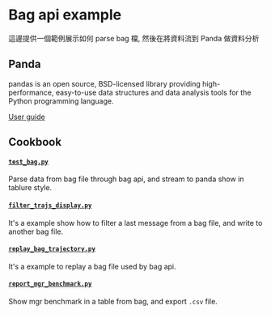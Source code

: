 # Bag api example

這邊提供一個範例展示如何 parse bag 檔, 然後在將資料流到 Panda 做資料分析

## Panda

pandas is an open source, BSD-licensed library providing high-performance, easy-to-use data structures and data analysis tools for the Python programming language.

[User guide](https://pandas.pydata.org/docs/user_guide/index.html)

## Cookbook

#### [`test_bag.py`](test_bag.py)

Parse data from bag file through bag api, and stream to panda show in tablure style.

#### [`filter_trajs_display.py`](filter_trajs_display.py)

It's a example show how to filter a last message from a bag file, and write to another bag file.

#### [`replay_bag_trajectory.py`](replay_bag_trajectory.py)

It's a example to replay a bag file used by bag api.

#### [`report_mgr_benchmark.py`](report_mgr_benchmark.py)

Show mgr benchmark in a table from bag, and export `.csv` file.